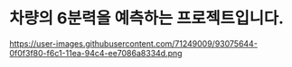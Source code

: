 # 차량의 6분력을 예측하는 프로젝트입니다.
https://user-images.githubusercontent.com/71249009/93075644-0f0f3f80-f6c1-11ea-94c4-ee7086a8334d.png
